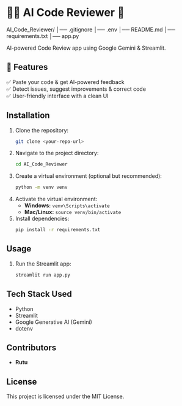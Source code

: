 # 🧑‍💻 AI Code Reviewer 🚀
AI_Code_Reviewer/
│── .gitignore
│── .env
│── README.md
│── requirements.txt
│── app.py

AI-powered Code Review app using Google Gemini & Streamlit.

## 📌 Features
✅ Paste your code & get AI-powered feedback  
✅ Detect issues, suggest improvements & correct code  
✅ User-friendly interface with a clean UI  

## Installation
1. Clone the repository:
   ```bash
   git clone <your-repo-url>
   ```
2. Navigate to the project directory:
   ```bash
   cd AI_Code_Reviewer
   ```
3. Create a virtual environment (optional but recommended):
   ```bash
   python -m venv venv
   ```
4. Activate the virtual environment:
   - **Windows:** `venv\Scripts\activate`
   - **Mac/Linux:** `source venv/bin/activate`
5. Install dependencies:
   ```bash
   pip install -r requirements.txt
   ```

## Usage
1. Run the Streamlit app:
   ```bash
   streamlit run app.py
   ```

## Tech Stack Used
- Python
- Streamlit
- Google Generative AI (Gemini)
- dotenv

## Contributors
- **Rutu**

## License
This project is licensed under the MIT License.

